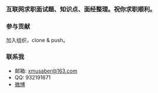 ### 互联网求职面试题、知识点、面经整理。祝你求职顺利。

### 参与贡献

加入组织，clone & push。

### 联系我

- 邮箱: xmusaber@163.com
- QQ: 932191671
- [微博](http://weibo.com/u/1662536394)